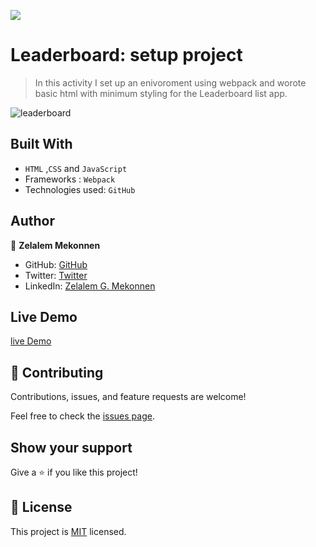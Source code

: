![](https://img.shields.io/badge/Microverse-blueviolet)

# Leaderboard: setup project

> In this activity I set up an enivoroment using webpack  and worote basic html with minimum styling for the Leaderboard list app.

![leaderboard](https://user-images.githubusercontent.com/92645881/156154982-6ef410fe-8ec8-46fd-af85-2576bc8a197c.png)

## Built With

- `HTML` ,`CSS` and `JavaScript`
- Frameworks : `Webpack`
- Technologies used: `GitHub`


## Author

👤 **Zelalem Mekonnen**

- GitHub: [GitHub](https://github.com/zmekonnen251)
- Twitter: [Twitter](https://twitter.com/mek_zela)
- LinkedIn: [Zelalem G. Mekonnen](https://www.linkedin.com/in/zelalem-getachew/)

## Live Demo

[live Demo](https://leaderboar-zelalem.netlify.app)

## 🤝 Contributing

Contributions, issues, and feature requests are welcome!

Feel free to check the [issues page](../../issues/).

## Show your support

Give a ⭐️ if you like this project!


## 📝 License

This project is [MIT](./MIT.md) licensed.
